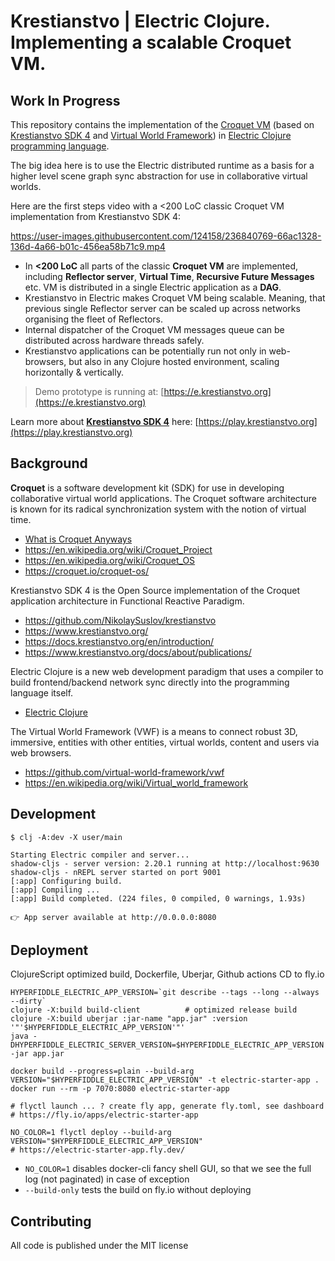 # Krestianstvo | Electric Clojure. Implementing a scalable Croquet VM.

## Work In Progress

This repository contains the implementation of the [Croquet VM](https://en.wikipedia.org/wiki/Croquet_OS) (based on [Krestianstvo SDK 4](https://github.com/NikolaySuslov/krestianstvo) and [Virtual World Framework](https://github.com/virtual-world-framework/vwf)) in [Electric Clojure programming language](https://github.com/hyperfiddle/electric).

The big idea here is to use the Electric distributed runtime as a basis for a higher level scene graph sync abstraction for use in collaborative virtual worlds.

Here are the first steps video with a <200 LoC classic Croquet VM implementation from Krestianstvo SDK 4:

https://user-images.githubusercontent.com/124158/236840769-66ac1328-136d-4a66-b01c-456ea58b71c9.mp4

* In **<200 LoC** all parts of the classic **Croquet VM** are implemented, including **Reflector server**, **Virtual Time**, **Recursive Future Messages** etc. VM is distributed in a single Electric application as a **DAG**.
* Krestianstvo in Electric makes Croquet VM being scalable. Meaning, that previous single Reflector server can be scaled up across networks organising the fleet of Reflectors.
* Internal dispatcher of the Croquet VM messages queue can be distributed across hardware threads safely.
* Krestianstvo applications can be potentially run not only in web-browsers, but also in any Clojure hosted environment, scaling horizontally & vertically.

> Demo prototype is running at: [https://e.krestianstvo.org](https://e.krestianstvo.org)

Learn more about [**Krestianstvo SDK 4**](https://github.com/NikolaySuslov/krestianstvo-playground) here: [https://play.krestianstvo.org](https://play.krestianstvo.org)

## Background

**Croquet** is a software development kit (SDK) for use in developing collaborative virtual world applications. The Croquet software architecture is known for its radical synchronization system with the notion of virtual time.

* [What is Croquet Anyways](https://blog.codefrau.net/2021/08/what-is-croquet-anyways.html)
* https://en.wikipedia.org/wiki/Croquet_Project
* https://en.wikipedia.org/wiki/Croquet_OS
* https://croquet.io/croquet-os/

Krestianstvo SDK 4 is the Open Source implementation of the Croquet application architecture in Functional Reactive Paradigm.

* https://github.com/NikolaySuslov/krestianstvo
* https://www.krestianstvo.org/
* https://docs.krestianstvo.org/en/introduction/
* https://www.krestianstvo.org/docs/about/publications/

Electric Clojure is a new web development paradigm that uses a compiler to build frontend/backend network sync directly into the programming language itself.

* [Electric Clojure](https://github.com/hyperfiddle/electric)

The Virtual World Framework (VWF) is a means to connect robust 3D, immersive, entities with other entities, virtual worlds, content and users via web browsers. 
* https://github.com/virtual-world-framework/vwf
* https://en.wikipedia.org/wiki/Virtual_world_framework

## Development

```
$ clj -A:dev -X user/main

Starting Electric compiler and server...
shadow-cljs - server version: 2.20.1 running at http://localhost:9630
shadow-cljs - nREPL server started on port 9001
[:app] Configuring build.
[:app] Compiling ...
[:app] Build completed. (224 files, 0 compiled, 0 warnings, 1.93s)

👉 App server available at http://0.0.0.0:8080
```

## Deployment

ClojureScript optimized build, Dockerfile, Uberjar, Github actions CD to fly.io

```
HYPERFIDDLE_ELECTRIC_APP_VERSION=`git describe --tags --long --always --dirty`
clojure -X:build build-client          # optimized release build
clojure -X:build uberjar :jar-name "app.jar" :version '"'$HYPERFIDDLE_ELECTRIC_APP_VERSION'"'
java -DHYPERFIDDLE_ELECTRIC_SERVER_VERSION=$HYPERFIDDLE_ELECTRIC_APP_VERSION -jar app.jar
```

```
docker build --progress=plain --build-arg VERSION="$HYPERFIDDLE_ELECTRIC_APP_VERSION" -t electric-starter-app .
docker run --rm -p 7070:8080 electric-starter-app
```

```
# flyctl launch ... ? create fly app, generate fly.toml, see dashboard
# https://fly.io/apps/electric-starter-app

NO_COLOR=1 flyctl deploy --build-arg VERSION="$HYPERFIDDLE_ELECTRIC_APP_VERSION"
# https://electric-starter-app.fly.dev/
```

- `NO_COLOR=1` disables docker-cli fancy shell GUI, so that we see the full log (not paginated) in case of exception
- `--build-only` tests the build on fly.io without deploying


## Contributing

All code is published under the MIT license